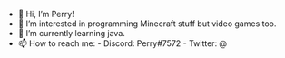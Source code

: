 - 👋 Hi, I’m Perry!
- 👀 I’m interested in programming Minecraft stuff but video games too.
- 🌱 I’m currently learning java.
- 📫 How to reach me:
      - Discord: Perry#7572
      - Twitter: @

<!---
Perry-da-Platypus/Perry-da-Platypus is a ✨ special ✨ repository because its `README.md` (this file) appears on your GitHub profile.
You can click the Preview link to take a look at your changes.
--->
